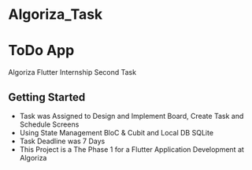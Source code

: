 # Algoriza_Task
# ToDo App
 Algoriza Flutter Internship Second Task

## Getting Started
  - Task was Assigned to Design and Implement Board, Create Task and Schedule Screens
  - Using State Management BloC & Cubit and Local DB SQLite
  - Task Deadline was 7 Days
  - This Project is a The Phase 1 for a Flutter Application Development at Algoriza
